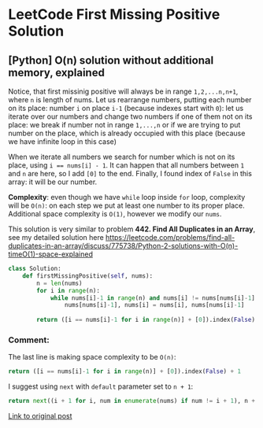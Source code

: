 # LeetCode First Missing Positive Solution
## [Python] O(n) solution without additional memory, explained
Notice, that first missinig positive will always be in range `1,2,...n,n+1`, where `n` is length of nums. Let us rearrange numbers, putting each number on its place: number `i` on place `i-1` (because indexes start with `0`): let us iterate over our numbers and change two numbers if one of them not on its place: we break if number not in range `1,...,n` or if we are trying to put number on the place, which is already occupied with this place (because we have infinite loop in this case)

When we iterate all numbers we search for number which is not on its place, using `i == nums[i] - 1`. It can happen that all numbers between `1` and `n` are here, so I add `[0]` to the end. Finally, I found index of `False` in this array: it will be our number.

**Complexity**: even though we have `while` loop inside `for` loop, complexity will be `O(n)`: on each step we put at least one number to its proper place. Additional space complexity is `O(1)`, however we modify our `nums`.

This solution is very similar to problem **442. Find All Duplicates in an Array**, see my detailed solution here https://leetcode.com/problems/find-all-duplicates-in-an-array/discuss/775738/Python-2-solutions-with-O(n)-timeO(1)-space-explained

```python
class Solution:
    def firstMissingPositive(self, nums):
        n = len(nums)
        for i in range(n):
            while nums[i]-1 in range(n) and nums[i] != nums[nums[i]-1]:
                nums[nums[i]-1], nums[i] = nums[i], nums[nums[i]-1]
                
        return ([i == nums[i]-1 for i in range(n)] + [0]).index(False) + 1      
```

### Comment:
The last line is making space complexity to be `O(n)`:
```python
return ([i == nums[i]-1 for i in range(n)] + [0]).index(False) + 1  
```

I suggest using `next` with `default` parameter set to `n + 1`:
```python
return next((i + 1 for i, num in enumerate(nums) if num != i + 1), n + 1)
```

[Link to original post](https://leetcode.com/problems/first-missing-positive/discuss/871665/Python-O(n)-solution-without-additional-memory-explained)
